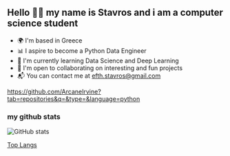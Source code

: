 ## Hello 👋🏻 my name is Stavros and i am a computer science student

- 🌍 I'm based in Greece
- 📊 I aspire to become a Python Data Engineer
- 🧠 I'm currently learning Data Science and Deep Learning
- 👾 I'm open to collaborating on interesting and fun projects
- 📬 You can contact me at efth.stavros@gmail.com

https://github.com/ArcaneIrvine?tab=repositories&q=&type=&language=python

### my github stats
![GitHub stats](https://github-readme-stats.vercel.app/api?username=ArcaneIrvine&show_icons=true&theme=tokyonight&hide=contribs)

[Top Langs](https://github-readme-stats.vercel.app/api/top-langs/?username=ArcaneIrvine&hide=c,cpp,c#&layout=compact)
